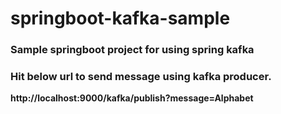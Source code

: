 # springboot-kafka-sample
### Sample springboot project for using spring kafka

### Hit below url to send message using kafka producer.

**http://localhost:9000/kafka/publish?message=Alphabet**
